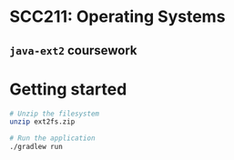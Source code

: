 # SCC211: Operating Systems
## `java-ext2` coursework

# Getting started
```sh
# Unzip the filesystem
unzip ext2fs.zip

# Run the application
./gradlew run
```
